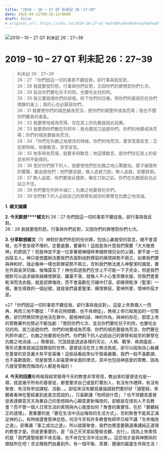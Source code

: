 ```yaml
---
title: "2019 – 10 – 27 QT 利未記 26：27~39"
date: 2025-04-12T00:16:12+0800
draft: false
# original_url: https://cmtc.tw/2019-10-27-qt-%e5%88%a9%e6%9c%aa%e8%a8%98-26%ef%bc%9a2739
---
```


![2019 – 10 – 27 QT 利未記 26：27\~39](/images/qt.jpg   "2019 – 10 – 27 QT 利未記 26：27\~39")

# 2019 – 10 – 27 QT 利未記 26：27\~39

> 利未記 26：27\~39  
> 26：27 「你們因這一切的事若不聽從我，卻行事與我反對，  
> 26：28 我就要發烈怒，行事與你們反對，又因你們的罪懲罰你們七次。  
> 26：29 並且你們要吃兒子的肉，也要吃女兒的肉。  
> 26：30 我又要毀壞你們的邱壇，砍下你們的日像，把你們的屍首扔在你們偶像的身上；我的心也必厭惡你們。  
> 26：31 我要使你們的城邑變為荒涼，使你們的眾聖所成為荒場；我也不聞你們馨香的香氣。  
> 26：32 我要使地成為荒場，住在其上的仇敵就因此詫異。  
> 26：33 我要把你們散在列邦中；我也要拔刀追趕你們。你們的地要成為荒場；你們的城邑要變為荒涼。  
> 26：34 「你們在仇敵之地居住的時候，你們的地荒涼，要享受眾安息；正在那時候，地要歇息，享受安息。  
> 26：35 地多時為荒場，就要多時歇息；地這樣歇息，是你們住在其上的安息年所不能得的。  
> 26：36 至於你們剩下的人，我要使他們在仇敵之地心驚膽怯。葉子被風吹的響聲，要追趕他們；他們要逃避，像人逃避刀劍，無人追趕，卻要跌倒。  
> 26：37 無人追趕，他們要彼此撞跌，像在刀劍之前。你們在仇敵面前也必站立不住。  
> 26：38 你們要在列邦中滅亡；仇敵之地要吞吃你們。  
> 26：39 你們剩下的人必因自己的罪孽和祖宗的罪孽在仇敵之地消滅。

**1.** **經文誦讀**

**2. 今天默想****經文**利 26：27 你們因這一切的事若不聽從我，卻行事與我反對。  
26：28 我就要發烈怒，行事與你們反對，又因你們的罪懲罰你們七次。

**3. 分享默想經文**（1）神對於我們所犯的任何罪，包括心裏接受的惡念，絕不會漠視，也不會坐視不理的，定要處置，要審判！這就是為什麼我們需要「大大敬畏神」的原因了！但是神並不是一位拿著棍棒隨時準備修理兒女的父親，更不是一位凶惡主人。神只是想盡辦法要我們去面對祂對罪惡的痛恨與勢不兩立，如果我們要與神和好，就必像神一樣也對罪惡勢不兩立，否則我們無法進入神聖潔的國度，要在外面哀哭切齒、後悔莫及了！神也知道我們在世上不可能一下子完全，但是我們絕對可以追求越來越痛恨罪惡、離棄不潔，就像人不小心會弄髒衣服，但我們會愛乾淨而洗衣服，就是認罪悔改，而不會喜歡在污穢中打滾，卻痛恨乾淨（聖潔）一樣。重生得救的一個記號，就是我們喜愛聖潔、痛恨罪惡，愛神所愛、恨神所惡才是。

v27「你們因這一切的事若不聽從我，卻行事與我反對」，這是上帝責備人一而再、再而三地不聽從：「不肯花時間聽、也不肯順從」，無視上帝已經施加的一切管教，卻仍然無知悖逆地活在罪中，藐視神的話、神的作為，與神的存在，那麼上帝的管教審判也勢必不斷加劇：「懲罰你們七次、並且你們要吃兒子的肉，也要吃女兒的肉、拔刀追趕你們、你們的地要成為荒場、你們的城邑要變為荒涼、你們要在列邦中滅亡、仇敵之地要吞吃你們、你們剩下的人必因自己的罪孽和祖宗的罪孽在仇敵之地消滅…。」簡單說，咒詛就是透過各樣的天災、人禍、戰爭、疾病瘟疫…等形式要來毀滅這個罪惡的世界。基督徒活在世上無法免疫，卻可以因為信心躲藏在基督的安息裏大有平安喜樂！這些話看起來似乎狠毒嚴厲，我們一般不喜歡讀，也不喜歡面對，但是智慧人卻喜愛神全面的律法，其中也包括神慈愛的管教，因為凡接受管教而悔改的人都是有福的！

**4. 今天的回應**有時候我經常覺得今天的教會非常奇怪，教出來的基督徒也是一樣，就是幾乎所有的基督徒，都會要求自己或是盯著別人，有沒有作禮拜，有沒有聚會、有沒有參加課程、活動…。卻從來沒有聽見誰強調我們要好好「讀聖經，來聽看看神在聖經裏到底是怎麼說的」，只喜歡講「牧師說什麼」？也不常聽見基督徒表達願意天天為著自己的思想與內心願意更新悔改的，卻總是在怪別人不去教會？而不管一個人日常生活的表現與內心態度如何？聚會的重要性，在於「要聽純正的道理」，更重要的是「要在生活中活出悔改的生活方式」，否則聚會不能真正滿足神的心，有時候還會惹神忿怒。何況今天有許多教會牧師早已經不講「生命悔改之道」，卻專講「事工成功之道」，所以就算聚會，我們也應當要篩選專講純正道理的教會才是。但是更重要的，是「自己天天拿起聖經去聽、去行」，因為上帝責怪的是「我們連聖經都不肯去碰，也不肯在生活中活出來」，這恐怕才是與神關係的徵結所在吧！求主賜我們由裏到外，有一個平衡、真實、健康的屬靈生命與生活！